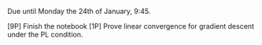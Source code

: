 Due until Monday the 24th of January, 9:45.

[9P] Finish the notebook
[1P] Prove linear convergence for gradient descent under the PL condition.
